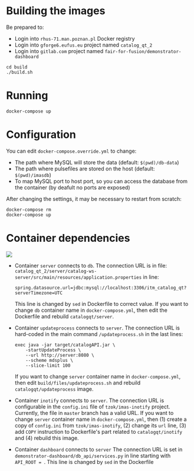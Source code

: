 # Building the images

Be prepared to:

- Login into `rhus-71.man.poznan.pl` Docker registry
- Login into `gforge6.eufus.eu` project named `catalog_qt_2`
- Login into `gitlab.com` project named `fair-for-fusion/demonstrator-dashboard`

```
cd build
./build.sh
```

# Running

```
docker-compose up
```

# Configuration

You can edit `docker-compose.override.yml` to change:

- The path where MySQL will store the data (default: `$(pwd)/db-data`)
- The path where pulsefiles are stored on the host (default: `$(pwd)/imasdb`)
- To map MySQL port to host port, so you can access the database from the container (by deafult no ports are exposed)

After changing the settings, it may be necessary to restart from scratch:

```
docker-compose rm
docker-compose up
```

# Container dependencies

![](dependencies.svg)

-   Container `server` connects to `db`. The connection URL is in file: `catalog_qt_2/server/catalog-ws-server/src/main/resources/application.properties` in line:

    ```
    spring.datasource.url=jdbc:mysql://localhost:3306/itm_catalog_qt?serverTimezone=UTC
    ```

    This line is changed by `sed` in Dockerfile to correct value. If you want to change `db` container name in `docker-compose.yml`, then edit the Dockerfile and rebuild `catalogqt/server`.

-   Container `updateprocess` connects to `server`. The connection URL is hard-coded in the main command `/updateprocess.sh` in the last lines:

    ```
    exec java -jar target/catalogAPI.jar \
        -startUpdateProcess \
        --url http://server:8080 \
        --scheme mdsplus \
        --slice-limit 100
    ```

    If you want to change `server` container name in `docker-compose.yml`, then edit `build/files/updateprocess.sh` and rebuild `catalogqt/updateprocess` image.

-   Container `inotify` connects to `server`. The connection URL is configurable in the `config.ini` file of `tzok/imas-inotify` project. Currently, the file in `master` branch has a valid URL. If you want to change `server` container name in `docker-compose.yml`, then (1) create a copy of `config.ini` from `tzok/imas-inotify`, (2) change its `url` line, (3) add `COPY` instruction to Dockerfile's part related to `catalogqt/inotify` and (4) rebuild this image.

-   Container `dashboard` connects to `server` The connection URL is set in `demonstrator-dashboard/db_api/services.py` in line starting with `API_ROOT = `. This line is changed by `sed` in the Dockerfile
